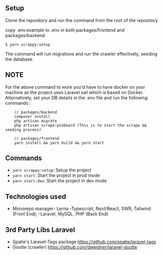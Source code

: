 ## Setup

Clone the repository and run the command from the root of the repository

copy .env.example to .env in both packages/frontend and packages/backend


```shell
$ yarn scrappy:setup
```

The command will run migrations and run the crawler effectively, seeding the database.
## NOTE

For the above command to work you'd have to have docker on your machine as the project uses Laravel sail which is based on Docker.
Alternatively, set your DB details in the .env file and run the following commands :

```shell
    // packages/backend
    composer install
    php artisan migrate
    php artisan scrape:pinboard (This is to start the scrape && seeding process)

    // packages/frontend
    yarn install && yarn build && yarn start
```

## Commands

- `yarn scrappy:setup`: Setup the project
- `yarn start`: Start the project in prod mode
- `yarn start:dev`: Start the project in dev mode

## Technologies used
- Monorepo manager- Lerna
-Typescript, Next/React, SWR, Tailwind (Front End);
-Laravel, MySQL, PHP (Back End)

## 3rd Party Libs Laravel

- Spatie's Laravel-Tags package https://github.com/spatie/laravel-tags
- Goutte (crawler) https://github.com/dweidner/laravel-goutte

